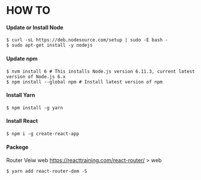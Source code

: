 # HOW TO

#### Update  or Install Node
```
$ curl -sL https://deb.nodesource.com/setup | sudo -E bash -
$ sudo apt-get install -y nodejs
```

#### Update  npm
```
$ nvm install 6 # This installs Node.js version 6.11.3, current latest version of Node.js 6.x
$ npm install --global npm # Install latest version of npm
```

#### Install Yarn
```
$ npm install -g yarn
```

#### Install React
```
$ npm i -g create-react-app
```

#### Packege
Router
Veiw web https://reacttraining.com/react-router/   > web
```
$ yarn add react-router-dom -S
```
